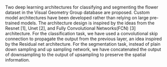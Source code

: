 Two deep learning architectures for classifying and
segmenting the flower dataset in the Visual Geometry Group
database are proposed. Custom model architectures have been
developed rather than relying on large pre-trained models.
The architecture design is inspired by the ideas from the
Resnet [1], Unet [2], and Fully Convolutional Networks(FCN)
[3] architecture. For the classification task, we have used a
convolutional skip connection to propagate the output from the
previous layer, an idea inspired by the Residual net architecture.
For the segmentation task, instead of plain down sampling
and up sampling network, we have concatenated the output of
downsampling to the output of upsampling to preserve the spatial
information.
